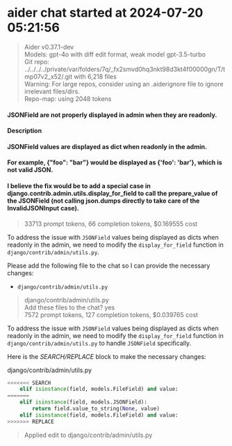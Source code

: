 
# aider chat started at 2024-07-20 05:21:56

> Aider v0.37.1-dev  
> Models: gpt-4o with diff edit format, weak model gpt-3.5-turbo  
> Git repo: ../../../../private/var/folders/7q/_fx2smvd0hq3nkt98d3kt4f00000gn/T/tmp07v2_x52/.git with 6,218 files  
> Warning: For large repos, consider using an .aiderignore file to ignore irrelevant files/dirs.  
> Repo-map: using 2048 tokens  

#### JSONField are not properly displayed in admin when they are readonly.  
#### Description  
#### 	  
#### JSONField values are displayed as dict when readonly in the admin.  
#### For example, {"foo": "bar"} would be displayed as {'foo': 'bar'}, which is not valid JSON.  
#### I believe the fix would be to add a special case in django.contrib.admin.utils.display_for_field to call the prepare_value of the JSONField (not calling json.dumps directly to take care of the InvalidJSONInput case).  
> 33713 prompt tokens, 66 completion tokens, $0.169555 cost  

To address the issue with `JSONField` values being displayed as dicts when readonly in the admin, we need to modify the `display_for_field` function in `django/contrib/admin/utils.py`.

Please add the following file to the chat so I can provide the necessary changes:
- `django/contrib/admin/utils.py`

> django/contrib/admin/utils.py  
> Add these files to the chat? yes  
> 7572 prompt tokens, 127 completion tokens, $0.039765 cost  

To address the issue with `JSONField` values being displayed as dicts when readonly in the admin, we need to modify the `display_for_field` function in `django/contrib/admin/utils.py` to handle `JSONField` specifically.

Here is the *SEARCH/REPLACE* block to make the necessary changes:

django/contrib/admin/utils.py
```python
<<<<<<< SEARCH
    elif isinstance(field, models.FileField) and value:
=======
    elif isinstance(field, models.JSONField):
        return field.value_to_string(None, value)
    elif isinstance(field, models.FileField) and value:
>>>>>>> REPLACE
```

> Applied edit to django/contrib/admin/utils.py  
